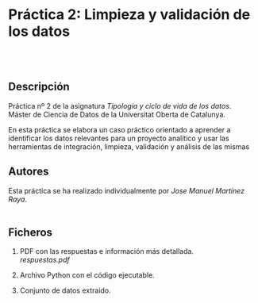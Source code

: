 # Práctica 2: Limpieza y validación de los datos
<br/><br/>
## Descripción

Práctica nº 2 de la asignatura _Tipología y ciclo de vida de los datos_.<br/>
Máster de Ciencia de Datos de la Universitat Oberta de Catalunya.

En esta práctica se elabora un caso práctico orientado a aprender a identificar los datos relevantes
para un proyecto analítico y usar las herramientas de integración, limpieza, validación y análisis de las
mismas



## Autores

Esta práctica se ha realizado individualmente por _Jose Manuel Martínez Raya_.
<br/><br/>

## Ficheros

1. PDF con las respuestas e información más detallada.<br/>
  _respuestas.pdf_
    
2. Archivo Python con el código ejecutable.<br/>

  
3. Conjunto de datos extraido.<br/>


